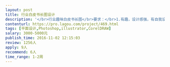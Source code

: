 ```yaml
---                
layout: post       
title: 行业白皮书长图设计           
description: '</br>行业趣味白皮书长图</br>要求：</br>1.有趣，设计感强，有自我设计想法。 </br>2.具备手绘能绘制卡通人物。有白皮书设计经验者优先。</br>'     
contenturl: https://pro.lagou.com/project/469.html      
tags: [平面设计,Photoshop,illustrator,CorelDRAW]            
salary: 3000-5000元          
publish_time: 2016-11-02 12:15:03         
review: 1256人                   
apply: 9人                   
recommend: 6人                   
time_range: 1-2周              
---                 
```


